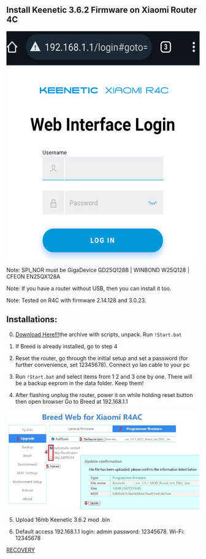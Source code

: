 ## Install Keenetic 3.6.2 Firmware on Xiaomi Router 4C


<img align="center" width="800" height="600" src="https://github.com/xiv3r/Xiaomi-Mi-Router-4A-Gigabit-KeeneticOS-3.7.4/blob/main/firmwares/Screenshot_2023_1227_121024.png">


Note: SPI_NOR must be GigaDevice GD25Q128B | WINBOND W25Q128 | CFEON EN25QX128A

Note: If you have a router without USB, then you can install it too.

Note: Tested on R4C with firmware 2.14.128 and 3.0.23.

## Installations:

0. [Download Here!!!](https://codeload.github.com/xiv3r/Xiaomi-Mi-Router-4C-Keenetic-v3.6.2/zip/refs/heads/main)the archive with scripts, unpack. Run `!Start.bat`

1. If Breed is already installed, go to step 4

2. Reset the router, go through the initial setup and set a password (for further convenience, set 12345678). Connect yo     lan cable to your pc

3. Run `!Start.bat` and select items from 1 2 and 3 one by one. There will be a backup eeprom in the data folder. Keep them!

4. After flashing unplug the router, power it on while holding reset button then open browser Go to Breed at 192.168.1.1
<img src="https://github.com/xiv3r/Xiaomi-Mi-Router-4C-Keenetic-v3.6.2/blob/main/Êàê%2Bïðîøèâàòü.jpg">


5. Upload 16mb Keenetic 3.6.2 mod .bin

6. Default access 192.168.1.1 login: admin password: 12345678. Wi-Fi: 12345678


[RECOVERY](https://github.com/xiv3r/Xiaomi-Mi-Router-4C-CH341A-Flasher)
